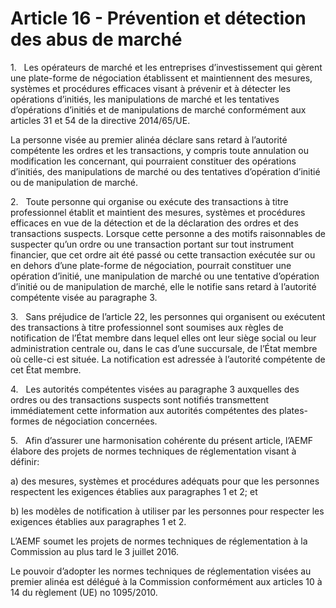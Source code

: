 # Article 16 - Prévention et détection des abus de marché


1.   Les opérateurs de marché et les entreprises d’investissement qui gèrent une plate-forme de négociation établissent et maintiennent des mesures, systèmes et procédures efficaces visant à prévenir et à détecter les opérations d’initiés, les manipulations de marché et les tentatives d’opérations d’initiés et de manipulations de marché conformément aux articles 31 et 54 de la directive 2014/65/UE.

La personne visée au premier alinéa déclare sans retard à l’autorité compétente les ordres et les transactions, y compris toute annulation ou modification les concernant, qui pourraient constituer des opérations d’initiés, des manipulations de marché ou des tentatives d’opération d’initié ou de manipulation de marché.

2.   Toute personne qui organise ou exécute des transactions à titre professionnel établit et maintient des mesures, systèmes et procédures efficaces en vue de la détection et de la déclaration des ordres et des transactions suspects. Lorsque cette personne a des motifs raisonnables de suspecter qu’un ordre ou une transaction portant sur tout instrument financier, que cet ordre ait été passé ou cette transaction exécutée sur ou en dehors d’une plate-forme de négociation, pourrait constituer une opération d’initié, une manipulation de marché ou une tentative d’opération d’initié ou de manipulation de marché, elle le notifie sans retard à l’autorité compétente visée au paragraphe 3.

3.   Sans préjudice de l’article 22, les personnes qui organisent ou exécutent des transactions à titre professionnel sont soumises aux règles de notification de l’État membre dans lequel elles ont leur siège social ou leur administration centrale ou, dans le cas d’une succursale, de l’État membre où celle-ci est située. La notification est adressée à l’autorité compétente de cet État membre.

4.   Les autorités compétentes visées au paragraphe 3 auxquelles des ordres ou des transactions suspects sont notifiés transmettent immédiatement cette information aux autorités compétentes des plates-formes de négociation concernées.

5.   Afin d’assurer une harmonisation cohérente du présent article, l’AEMF élabore des projets de normes techniques de réglementation visant à définir:

a) des mesures, systèmes et procédures adéquats pour que les personnes respectent les exigences établies aux paragraphes 1 et 2; et

b) les modèles de notification à utiliser par les personnes pour respecter les exigences établies aux paragraphes 1 et 2.

L’AEMF soumet les projets de normes techniques de réglementation à la Commission au plus tard le 3 juillet 2016.

Le pouvoir d’adopter les normes techniques de réglementation visées au premier alinéa est délégué à la Commission conformément aux articles 10 à 14 du règlement (UE) no 1095/2010.
